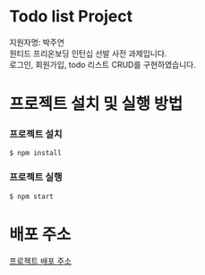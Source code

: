 # Todo list Project
지원자명: 박주연<br>
원티드 프리온보딩 인턴십 선발 사전 과제입니다.<br>
로그인, 회원가입, todo 리스트 CRUD를 구현하였습니다.<br>

# 프로젝트 설치 및 실행 방법
### 프로젝트 설치

```$ npm install```

### 프로젝트 실행

```$ npm start```

# 배포 주소

[프로젝트 배포 주소](todo-today-ruby.vercel.app)


